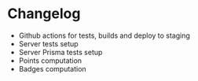 
# Changelog

- Github actions for tests, builds and deploy to staging
- Server tests setup
- Server Prisma tests setup
- Points computation
- Badges computation